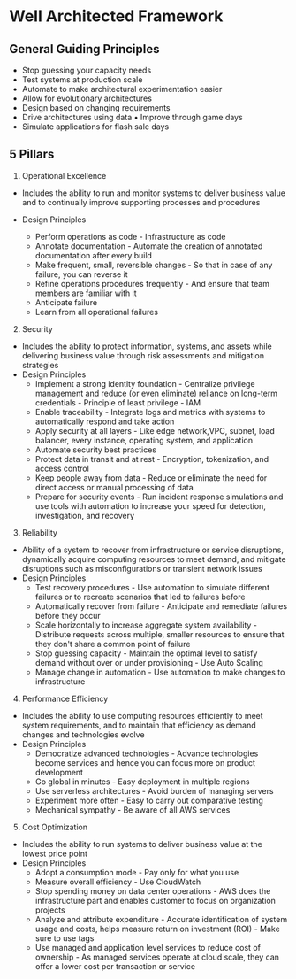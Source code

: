 # Well Architected Framework

## General Guiding Principles

- Stop guessing your capacity needs
- Test systems at production scale
- Automate to make architectural experimentation easier
- Allow for evolutionary architectures
- Design based on changing requirements
- Drive architectures using data • Improve through game days
- Simulate applications for flash sale days

## 5 Pillars

1. Operational Excellence

- Includes the ability to run and monitor systems to deliver business value and to continually improve supporting processes and procedures
- Design Principles

  - Perform operations as code - Infrastructure as code
  - Annotate documentation - Automate the creation of annotated documentation after every build
  - Make frequent, small, reversible changes - So that in case of any failure, you can reverse it
  - Refine operations procedures frequently - And ensure that team members are familiar with it
  - Anticipate failure
  - Learn from all operational failures

2. Security

- Includes the ability to protect information, systems, and assets while delivering business value through risk assessments and mitigation strategies
- Design Principles
  - Implement a strong identity foundation - Centralize privilege management and reduce (or even
    eliminate) reliance on long-term credentials - Principle of least privilege - IAM
  - Enable traceability - Integrate logs and metrics with systems to automatically respond and take action
  - Apply security at all layers - Like edge network,VPC, subnet, load balancer, every instance, operating system, and application
  - Automate security best practices
  - Protect data in transit and at rest - Encryption, tokenization, and access control
  - Keep people away from data - Reduce or eliminate the need for direct access or manual processing of data
  - Prepare for security events - Run incident response simulations and use tools with automation to increase your speed for detection, investigation, and recovery

3. Reliability

- Ability of a system to recover from infrastructure or service disruptions, dynamically acquire computing resources to meet demand, and mitigate disruptions such as misconfigurations or transient network issues
- Design Principles
  - Test recovery procedures - Use automation to simulate different failures or to recreate
    scenarios that led to failures before
  - Automatically recover from failure - Anticipate and remediate failures before they occur
  - Scale horizontally to increase aggregate system availability - Distribute requests across multiple, smaller resources to ensure that they don't share a common point of failure
  - Stop guessing capacity - Maintain the optimal level to satisfy demand without over or under provisioning - Use Auto Scaling
  - Manage change in automation - Use automation to make changes to infrastructure

4. Performance Efficiency

- Includes the ability to use computing resources efficiently to meet system requirements, and to maintain that efficiency as demand changes and technologies evolve
- Design Principles
  - Democratize advanced technologies - Advance technologies become services and hence you can focus more on product development
  - Go global in minutes - Easy deployment in multiple regions
  - Use serverless architectures - Avoid burden of managing servers
  - Experiment more often - Easy to carry out comparative testing
  - Mechanical sympathy - Be aware of all AWS services

5. Cost Optimization

- Includes the ability to run systems to deliver business value at the lowest price point
- Design Principles
  - Adopt a consumption mode - Pay only for what you use
  - Measure overall efficiency - Use CloudWatch
  - Stop spending money on data center operations - AWS does the infrastructure part and enables customer to focus on organization projects
  - Analyze and attribute expenditure - Accurate identification of system usage and costs, helps measure return on investment (ROI) - Make sure to use tags
  - Use managed and application level services to reduce cost of ownership - As managed services operate at cloud scale, they can offer a lower cost per transaction or service
